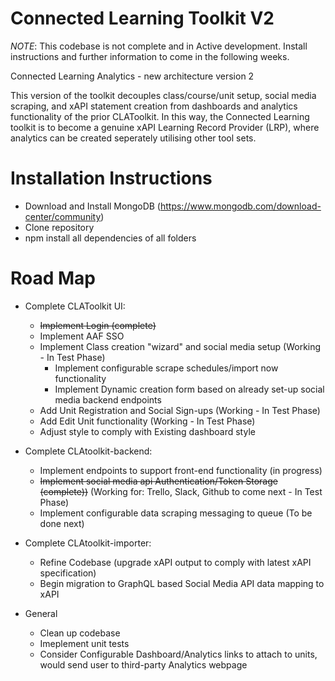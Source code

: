 # Connected Learning Toolkit V2

*NOTE*: This codebase is not complete and in Active development. Install instructions and further information to come in the following weeks.

Connected Learning Analytics - new architecture version 2

This version of the toolkit decouples class/course/unit setup, social media scraping, and xAPI statement creation from dashboards and analytics functionality of the
prior CLAToolkit. In this way, the Connected Learning toolkit is to become a genuine xAPI Learning Record Provider (LRP), where analytics can be created seperately utilising other tool sets.

# Installation Instructions

- Download and Install MongoDB (https://www.mongodb.com/download-center/community)
- Clone repository
- npm install all dependencies of all folders

# Road Map
- Complete CLAToolkit UI:
  - ~~Implement Login (complete)~~
  - Implement AAF SSO 
  - Implement Class creation "wizard" and social media setup (Working - In Test Phase)
  	- Implement configurable scrape schedules/import now functionality
  	- Implement Dynamic creation form based on already set-up social media backend endpoints 
  - Add Unit Registration and Social Sign-ups (Working - In Test Phase)
  - Add Edit Unit functionality (Working - In Test Phase)
  - Adjust style to comply with Existing dashboard style
- Complete CLAtoolkit-backend:
  - Implement endpoints to support front-end functionality (in progress)
  - ~~Implement social media api Authentication/Token Storage (complete))~~ (Working for: Trello, Slack, Github to come next -  In Test Phase)
  - Implement configurable data scraping messaging to queue (To be done next)
- Complete CLAtoolkit-importer:
  - Refine Codebase (upgrade xAPI output to comply with latest xAPI specification)
  - Begin migration to GraphQL based Social Media API data mapping to xAPI

- General
	- Clean up codebase
	- Imeplement unit tests 
	- Consider Configurable Dashboard/Analytics links to attach to units, would send user to third-party Analytics webpage

